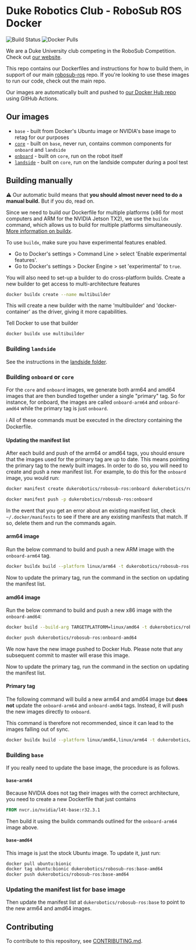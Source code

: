 # Duke Robotics Club - RoboSub ROS Docker

![Build Status](https://github.com/dukerobotics/robosub-ros-docker/workflows/build/badge.svg)
![Docker Pulls](https://img.shields.io/docker/pulls/dukerobotics/robosub-ros)

We are a Duke University club competing in the RoboSub Competition. Check out [our website](https://duke-robotics.com).

This repo contains our Dockerfiles and instructions for how to build them, in support of our main [robosub-ros](https://github.com/DukeRobotics/robosub-ros) repo. If you're looking to use these images to run our code, check out the main repo.

Our images are automatically built and pushed to [our Docker Hub repo](https://hub.docker.com/r/dukerobotics/robosub-ros) using GitHub Actions.


## Our images

- `base` - built from Docker's Ubuntu image or NVIDIA's base image to retag for our purposes
- [`core`](core) - built on `base`, never run, contains common components for `onboard` and `landside`
- [`onboard`](onboard) - built on `core`, run on the robot itself
- [`landside`](landside) - built on `core`, run on the landside computer during a pool test


## Building manually

:warning: Our automatic build means that **you should almost never need to do a manual build.** But if you do, read on.

Since we need to build our Dockerfile for multiple platforms (x86 for most computers and ARM for the NVIDIA Jetson TX2), we use the `buildx` command, which allows us to build for multiple platforms simultaneously. [More information on buildx](https://docs.docker.com/buildx/working-with-buildx/).

To use `buildx`, make sure you have experimental features enabled.
- Go to Docker's settings > Command Line > select 'Enable experimental features'.
- Go to Docker's settings > Docker Engine > set 'experimental' to `true`.

You will also need to set-up a builder to do cross-platform builds. Create a new builder to get access to multi-architecture features
```bash
docker buildx create --name multibuilder
```
This will create a new builder with the name 'multibuilder' and 'docker-container' as the driver, giving it more capabilities.

Tell Docker to use that builder
```bash
docker buildx use multibuilder
```

### Building `landside`

See the instructions in the [landside folder](landside/).

### Building `onboard` or `core`

For the `core` and `onboard` images, we generate both arm64 and amd64 images that are then bundled together under a single "primary" tag. So for instance, for onboard, the images are called `onboard-arm64` and `onboard-amd64` while the primary tag is just `onboard`.

:information_source: All of these commands must be executed in the directory containing the Dockerfile.

#### Updating the manifest list
After each build and push of the arm64 or amd64 tags, you should ensure that the images used for the primary tag are up to date. This means pointing the primary tag to the newly built images. In order to do so, you will need to create and push a new manifest list. For example, to do this for the `onboard` image, you would run:

```bash
docker manifest create dukerobotics/robosub-ros:onboard dukerobotics/robosub-ros:onboard-arm64 dukerobotics/robosub-ros:onboard-amd64

docker manifest push -p dukerobotics/robosub-ros:onboard
```

In the event that you get an error about an existing manifest list, check `~/.docker/manifests` to see if there are any existing manifests
that match. If so, delete them and run the commands again.
#### arm64 image
Run the below command to build and push a new ARM image with the `onboard-arm64` tag.

```bash
docker buildx build --platform linux/arm64 -t dukerobotics/robosub-ros:onboard-arm64 --push .
```

Now to update the primary tag, run the command in the section on updating the manifest list.

#### amd64 image
Run the below command to build and push a new x86 image with the `onboard-amd64`:

```bash
docker build --build-arg TARGETPLATFORM=linux/amd64 -t dukerobotics/robosub-ros:onboard-amd64 .

docker push dukerobotics/robosub-ros:onboard-amd64
```

We now have the new image pushed to Docker Hub. Please note that any subsequent commit to master will erase this image.

Now to update the primary tag, run the command in the section on updating the manifest list.

#### Primary tag
The following command will build a new arm64 and amd64 image but **does not** update the `onboard-arm64` and `onboard-amd64` tags. Instead, it will push the new images directly to `onboard`.

This command is therefore not recommended, since it can lead to the images falling out of sync.

```bash
docker buildx build --platform linux/amd64,linux/arm64 -t dukerobotics/robosub-ros:onboard --push .
```

### Building `base`
If you really need to update the base image, the procedure is as follows.

#### `base-arm64`
Because NVIDIA does not tag their images with the correct architecture, you need to create a new Dockerfile that just contains

```dockerfile
FROM nvcr.io/nvidia/l4t-base:r32.3.1
```

Then build it using the buildx commands outlined for the `onboard-arm64` image above.

#### `base-amd64`
This image is just the stock Ubuntu image. To update it, just run:

```bash
docker pull ubuntu:bionic
docker tag ubuntu:bionic dukerobotics/robosub-ros:base-amd64
docker push dukerobotics/robosub-ros:base-amd64
```

### Updating the manifest list for base image
Then update the manifest list at `dukerobotics/robosub-ros:base` to point to the new arm64 and amd64 images.


## Contributing

To contribute to this repository, see [CONTRIBUTING.md](CONTRIBUTING.md).